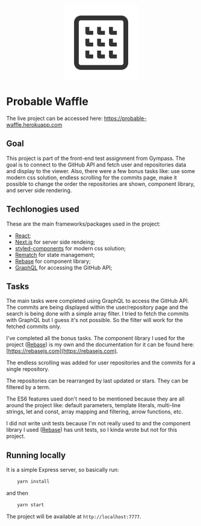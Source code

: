 <img src="static/favicon.png" style="display: block; margin: 0 auto; width: 200px;" />

# Probable Waffle

The live project can be accessed here: https://probable-waffle.herokuapp.com

## Goal

This project is part of the front-end test assignment from Gympass. The goal is to connect to the GitHub API and fetch user and repositories data and display to the viewer. Also, there were a few bonus tasks like: use some modern css solution, endless scrolling for the commits page, make it possible to change the order the repositories are shown, component library, and server side rendering.

## Techlonogies used

These are the main frameworks/packages used in the project:

- [React](https://github.com/facebook/react);
- [Next.js](https://github.com/zeit/next.js) for server side rendeing;
- [styled-components](https://github.com/styled-components/styled-components) for modern css solution;
- [Rematch](https://github.com/rematch/rematch) for state management;
- [Rebase](https://github.com/rebasejs/rebase) for component library;
- [GraphQL](https://graphql.org/) for accessing the GitHub API;

## Tasks

The main tasks were completed using GraphQL to access the GitHub API. The commits are being displayed within the user/repository page and the search is being done with a simple array filter. I tried to fetch the commits with GraphQL but I guess it's not possible. So the filter will work for the fetched commits only.

I've completed all the bonus tasks. The component library I used for the project ([Rebase](https://github.com/rebasejs/rebase)) is my own and the documentation for it can be found here: [https://rebasejs.com](https://rebasejs.com).

The endless scrolling was added for user repositories and the commits for a single repository.

The repositories can be rearranged by last updated or stars. They can be filtered by a term.

The ES6 features used don't need to be mentioned because they are all around the project like: default parameters, template literals, multi-line strings, let and const, array mapping and filtering, arrow functions, etc.

I did not write unit tests because I'm not really used to and the component library I used ([Rebase](https://github.com/rebasejs/rebase)) has unit tests, so I kinda wrote but not for this project.

## Running locally

It is a simple Express server, so basically run:

```sh
    yarn install
```

and then

```sh
    yarn start
```

The project will be available at `http://localhost:7777`.
